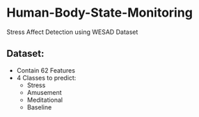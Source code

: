# Human-Body-State-Monitoring
Stress Affect Detection using WESAD Dataset

## Dataset:
- Contain 62 Features
- 4 Classes to predict:
     - Stress
     - Amusement
     - Meditational
     - Baseline
